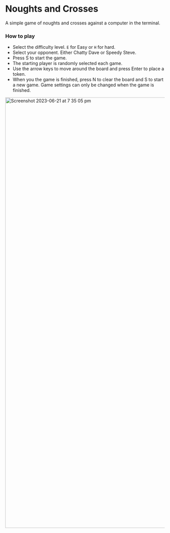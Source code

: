 # Noughts and Crosses

A simple game of noughts and crosses against a computer in the terminal.

### How to play

- Select the difficulty level. `E` for Easy or `H` for hard.
- Select your opponent. Either Chatty Dave or Speedy Steve.
- Press S to start the game.
- The starting player is randomly selected each game.
- Use the arrow keys to move around the board and press Enter to place a token.
- When you the game is finished, press N to clear the board and S to start a new game. Game settings can only be changed when the game is finished.


<img width="1356" alt="Screenshot 2023-06-21 at 7 35 05 pm" src="https://github.com/nic-fisher/noughts-and-crosses/assets/50910966/49ab4aef-ae75-4351-ba2a-66b4b51fe52d">
